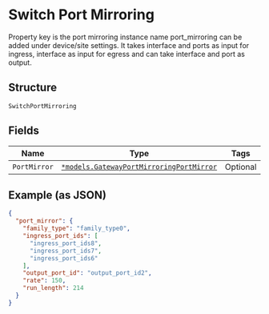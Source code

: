 
# Switch Port Mirroring

Property key is the port mirroring instance name
port_mirroring can be added under device/site settings. It takes interface and ports as input for ingress, interface as input for egress and can take interface and port as output.

## Structure

`SwitchPortMirroring`

## Fields

| Name | Type | Tags | Description |
|  --- | --- | --- | --- |
| `PortMirror` | [`*models.GatewayPortMirroringPortMirror`](../../doc/models/gateway-port-mirroring-port-mirror.md) | Optional | - |

## Example (as JSON)

```json
{
  "port_mirror": {
    "family_type": "family_type0",
    "ingress_port_ids": [
      "ingress_port_ids8",
      "ingress_port_ids7",
      "ingress_port_ids6"
    ],
    "output_port_id": "output_port_id2",
    "rate": 150,
    "run_length": 214
  }
}
```

